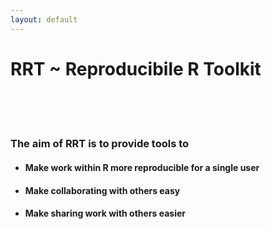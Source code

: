 ```yaml
---
layout: default
---
```


# RRT ~ Reproducibile R Toolkit
<br><br><br>
### The aim of RRT is to provide tools to

* #### Make work within R more reproducible for a single user
* #### Make collaborating with others easy
* #### Make sharing work with others easier
